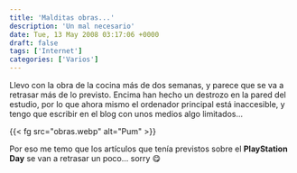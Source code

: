```yaml
---
title: 'Malditas obras...'
description: 'Un mal necesario'
date: Tue, 13 May 2008 03:17:06 +0000
draft: false
tags: ['Internet']
categories: ['Varios']
---
```


Llevo con la obra de la cocina más de dos semanas, y parece que se va a retrasar más de lo previsto. Encima han hecho un destrozo en la pared del estudio, por lo que ahora mismo el ordenador principal está inaccesible, y tengo que escribir en el blog con unos medios algo limitados...

{{< fg src="obras.webp" alt="Pum" >}}

Por eso me temo que los artículos que tenía previstos sobre el **PlayStation Day** se van a retrasar un poco... sorry :yum: